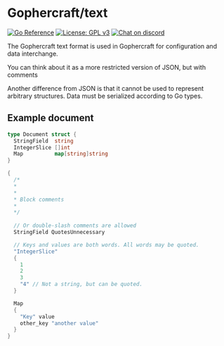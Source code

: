 # Gophercraft/text

[![Go Reference](https://pkg.go.dev/badge/github.com/Gophercraft/phylactery.svg)](https://pkg.go.dev/github.com/Gophercraft/text)
[![License: GPL v3](https://img.shields.io/badge/License-GPLv3-blue.svg)](https://www.gnu.org/licenses/gpl-3.0)
[![Chat on discord](https://img.shields.io/discord/556039662997733391.svg)](https://discord.gg/xPtuEjt)

The Gophercraft text format is used in Gophercraft for configuration and data interchange.

You can think about it as a more restricted version of JSON, but with comments

Another difference from JSON is that it cannot be used to represent arbitrary structures. Data must be serialized according to Go types.

## Example document

```go
type Document struct {
  StringField  string
  IntegerSlice []int
  Map          map[string]string
}
```

```c
{
  /*
  *
  *
  * Block comments
  * 
  */
  
  // Or double-slash comments are allowed
  StringField QuotesUnnecessary

  // Keys and values are both words. All words may be quoted.
  "IntegerSlice"
  {
    1
    2
    3
    "4" // Not a string, but can be quoted.
  }

  Map
  {
    "Key" value
    other_key "another value"
  }
}
```